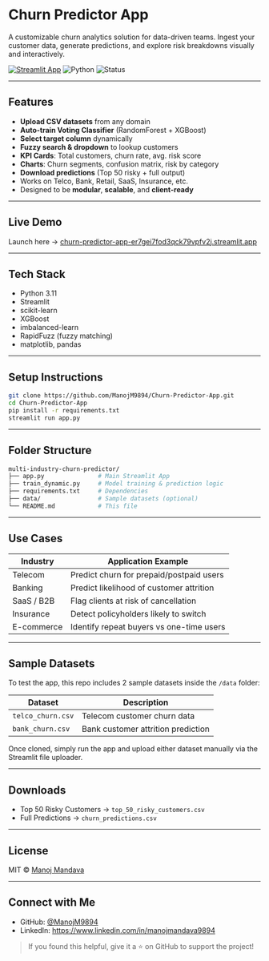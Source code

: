 # Churn Predictor App

A customizable churn analytics solution for data-driven teams.
Ingest your customer data, generate predictions, and explore risk breakdowns visually and interactively.

[![Streamlit App](https://img.shields.io/badge/Live%20App-Click%20to%20Open-red?logo=streamlit)](https://churn-predictor-app-er7gei7fod3qck79vpfv2j.streamlit.app/) ![Python](https://img.shields.io/badge/Python-3.11-blue?logo=python) ![Status](https://img.shields.io/badge/Status-Production--Ready-brightgreen)

---

## Features

- **Upload CSV datasets** from any domain
- **Auto-train Voting Classifier** (RandomForest + XGBoost)
- **Select target column** dynamically
- **Fuzzy search & dropdown** to lookup customers
- **KPI Cards**: Total customers, churn rate, avg. risk score
- **Charts**: Churn segments, confusion matrix, risk by category
- **Download predictions** (Top 50 risky + full output)
- Works on Telco, Bank, Retail, SaaS, Insurance, etc.
- Designed to be **modular**, **scalable**, and **client-ready**

---

## Live Demo

Launch here → [churn-predictor-app-er7gei7fod3qck79vpfv2j.streamlit.app](https://churn-predictor-app-er7gei7fod3qck79vpfv2j.streamlit.app/)

---

## Tech Stack

- Python 3.11
- Streamlit
- scikit-learn
- XGBoost
- imbalanced-learn
- RapidFuzz (fuzzy matching)
- matplotlib, pandas

---

## Setup Instructions

```bash
git clone https://github.com/ManojM9894/Churn-Predictor-App.git
cd Churn-Predictor-App
pip install -r requirements.txt
streamlit run app.py
```

---

## Folder Structure

```bash
multi-industry-churn-predictor/
├── app.py               # Main Streamlit App
├── train_dynamic.py     # Model training & prediction logic
├── requirements.txt     # Dependencies
├── data/                # Sample datasets (optional)
└── README.md            # This file
```

---

## Use Cases

| Industry       | Application Example                        |
|----------------|---------------------------------------------|
| Telecom        | Predict churn for prepaid/postpaid users   |
| Banking        | Predict likelihood of customer attrition   |
| SaaS / B2B     | Flag clients at risk of cancellation       |
| Insurance      | Detect policyholders likely to switch      |
| E-commerce     | Identify repeat buyers vs one-time users   |

---

## Sample Datasets

To test the app, this repo includes 2 sample datasets inside the `/data` folder:

| Dataset             | Description                          |
|---------------------|--------------------------------------|
| `telco_churn.csv`   | Telecom customer churn data          |
| `bank_churn.csv`    | Bank customer attrition prediction   |

Once cloned, simply run the app and upload either dataset manually via the Streamlit file uploader.

---

## Downloads

- Top 50 Risky Customers → `top_50_risky_customers.csv`
- Full Predictions        → `churn_predictions.csv`

---

## License

MIT © [Manoj Mandava](https://github.com/ManojM9894)

---

## Connect with Me

- GitHub: [@ManojM9894](https://github.com/ManojM9894)
- LinkedIn: https://www.linkedin.com/in/manojmandava9894

> If you found this helpful, give it a ⭐ on GitHub to support the project!
